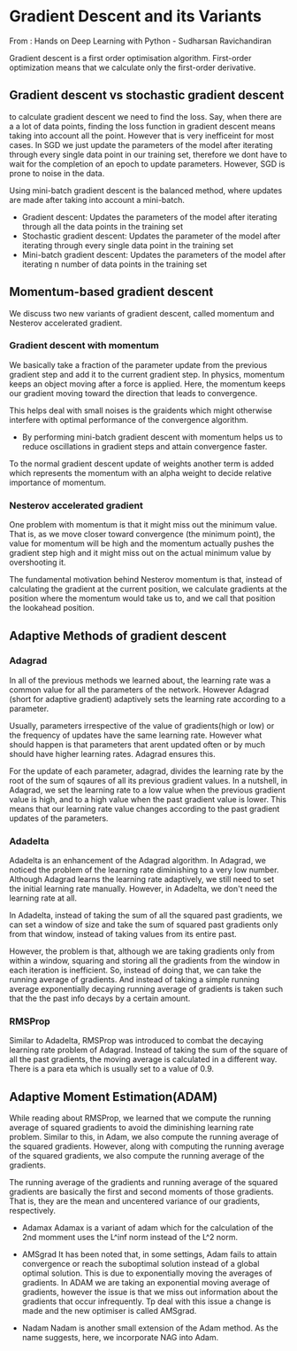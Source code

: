 # Gradient Descent and its Variants 

From : Hands on Deep Learning with Python - Sudharsan Ravichandiran

Gradient descent is a first order optimisation algorithm. First-order optimization means that we calculate only the first-order derivative. 

## Gradient descent vs stochastic gradient descent

to calculate gradient descent we need to find the loss. Say, when there are a a lot of data points, finding the loss function in gradient descent means taking into
account all the point. However that is very inefficeint for most cases. In SGD we just update the parameters of the model after iterating through every single data 
point in our training set, therefore we dont have to wait for the completion of an epoch to update parameters. However, SGD is prone to noise in the data. 

Using mini-batch gradient descent is the balanced method, where updates are made after taking into account a mini-batch. 

- Gradient descent: Updates the parameters of the model after iterating through all the data points in the training set
- Stochastic gradient descent: Updates the parameter of the model after iterating through every single data point in the training set
- Mini-batch gradient descent: Updates the parameters of the model after iterating n number of data points in the training set

## Momentum-based gradient descent

We discuss two new variants of gradient descent, called momentum and Nesterov accelerated gradient.

### Gradient descent with momentum

We basically take a fraction of the parameter update from the previous gradient step and add it to the current gradient step. In physics, momentum keeps an 
object moving after a force is applied. Here, the momentum keeps our gradient moving toward the direction that leads to convergence.

This helps deal with small noises is the graidents which might otherwise interfere with optimal performance of the convergence algorithm. 

- By performing mini-batch gradient descent with momentum helps us to reduce oscillations in gradient steps and attain convergence faster.

To the normal gradient descent update of weights another term is added which represents the momentum with an alpha weight to decide relative importance of momentum.

### Nesterov accelerated gradient

One problem with momentum is that it might miss out the minimum value. 
That is, as we move closer toward convergence (the minimum point), the value for momentum will be high and the momentum actually pushes the gradient 
step high and it might miss out on the actual minimum value by overshooting it. 

The fundamental motivation behind Nesterov momentum is that, instead of calculating the gradient at the current position, we calculate gradients at the 
position where the momentum would take us to, and we call that position the lookahead position. 


## Adaptive Methods of gradient descent 

### Adagrad

In all of the previous methods we learned about, the learning rate was a common value for all the parameters of the network. However Adagrad 
(short for adaptive gradient) adaptively sets the learning rate according to a parameter. 

Usually, parameters irrespective of the value of gradients(high or low) or the frequency of updates have the same learning rate. However what should happen 
is that parameters that arent updated often or by much should have higher learning rates. Adagrad ensures this. 

For the update of each parameter, adagrad, divides the learning rate by the root of the sum of sqaures of all its previous gradient values. 
In a nutshell, in Adagrad, we set the learning rate to a low value when the previous gradient value is high, and to a high value when the past gradient value 
is lower. This means that our learning rate value changes according to the past gradient updates of the parameters.

### Adadelta 

Adadelta is an enhancement of the Adagrad algorithm. In Adagrad, we noticed the problem of the learning rate diminishing to a very low number.
Although Adagrad learns the learning rate adaptively, we still need to set the initial learning rate manually. However, in Adadelta, we don't need
the learning rate at all.

In Adadelta, instead of taking the sum of all the squared past gradients, we can set a window of size and take the sum of squared past gradients 
only from that window, instead of taking values from its entire past. 

However, the problem is that, although we are taking gradients only from within a window, squaring and storing all the gradients from the window 
in each iteration is inefficient. So, instead of doing that, we can take the running average of gradients. And instead of taking a simple running average 
exponentially decaying running average of gradients is taken such that the the past info decays by a certain amount. 

### RMSProp 

Similar to Adadelta, RMSProp was introduced to combat the decaying learning rate problem of Adagrad. Instead of taking the sum of the square of all the past 
gradients, the moving average is calculated in a different way. There is a para eta which is usually set to a value of 0.9.

## Adaptive Moment Estimation(ADAM)

 While reading about RMSProp, we learned that we compute the running average of squared gradients to avoid the diminishing learning rate problem.
 Similar to this, in Adam, we also compute the running average of the squared gradients. However, along with computing the running average of the squared 
 gradients, we also compute the running average of the gradients.
 
 The running average of the gradients and running average of the squared gradients are basically the first and second moments of those gradients. 
 That is, they are the mean and uncentered variance of our gradients, respectively.
 
 - Adamax
 Adamax is a variant of adam which for the calculation of the 2nd momment uses the L^inf norm instead of the L^2 norm. 
 
 - AMSgrad
 It has been noted that, in some settings, Adam fails to attain convergence or reach the suboptimal solution instead of a global optimal solution. 
 This is due to exponentially moving the averages of gradients. In ADAM we are taking an exponential moving average of gradients, however the issue is that we miss out information about the gradients that occur infrequently.
 Tp deal with this issue a change is made and the new optimiser is called AMSgrad. 
 
 - Nadam
 Nadam is another small extension of the Adam method. As the name suggests, here, we incorporate NAG into Adam. 
 
 






